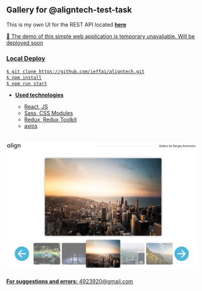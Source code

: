 ## **Gallery for @aligntech-test-task**

This is my own UI for the REST API located <a href="https://github.com/ieffai/aligntech-api" target="_blank">**here**<br />

🚀 The demo of this simple web application is temporary unavaliable. Will be deployed soon<br />

### Local Deploy

```
$ git clone https://github.com/ieffai/aligntech.git
$ npm install
$ npm run start
```

- **Used technologies**

  - React, JS
  - Sass, CSS Modules
  - Redux, Redux Toolkit
  - axios

## ![aligntech](./demo.jpg)

**For suggestions and errors:**
4923920@gmail.com